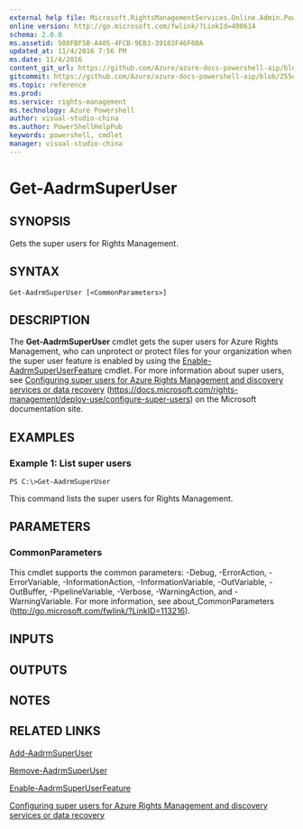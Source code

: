 ```yaml
---
external help file: Microsoft.RightsManagementServices.Online.Admin.PowerShell.dll-Help.xml
online version: http://go.microsoft.com/fwlink/?LinkId=400614
schema: 2.0.0
ms.assetid: 508FBF5B-A405-4FCB-9EB3-39183F46F60A
updated_at: 11/4/2016 7:56 PM
ms.date: 11/4/2016
content_git_url: https://github.com/Azure/azure-docs-powershell-aip/blob/master/Azure%20Information%20Protection/AADRM/vlatest/Get-AadrmSuperUser.md
gitcommit: https://github.com/Azure/azure-docs-powershell-aip/blob/255ddad98222233495954a5753e4e2da2f26bc6d/Azure%20Information%20Protection/AADRM/vlatest/Get-AadrmSuperUser.md
ms.topic: reference
ms.prod: 
ms.service: rights-management
ms.technology: Azure Powershell
author: visual-studio-china
ms.author: PowerShellHelpPub
keywords: powershell, cmdlet
manager: visual-studio-china
---
```


# Get-AadrmSuperUser

## SYNOPSIS
Gets the super users for Rights Management.

## SYNTAX

```
Get-AadrmSuperUser [<CommonParameters>]
```

## DESCRIPTION
The **Get-AadrmSuperUser** cmdlet gets the super users for Azure Rights Management, who can unprotect or protect files for your organization when the super user feature is enabled by using the [Enable-AadrmSuperUserFeature](./Enable-AadrmSuperUserFeature.md) cmdlet.
For more information about super users, see [Configuring super users for Azure Rights Management and discovery services or data recovery](https://docs.microsoft.com/rights-management/deploy-use/configure-super-users) (https://docs.microsoft.com/rights-management/deploy-use/configure-super-users) on the Microsoft documentation site.

## EXAMPLES

### Example 1: List super users
```
PS C:\>Get-AadrmSuperUser
```

This command lists the super users for Rights Management.

## PARAMETERS

### CommonParameters
This cmdlet supports the common parameters: -Debug, -ErrorAction, -ErrorVariable, -InformationAction, -InformationVariable, -OutVariable, -OutBuffer, -PipelineVariable, -Verbose, -WarningAction, and -WarningVariable. For more information, see about_CommonParameters (http://go.microsoft.com/fwlink/?LinkID=113216).

## INPUTS

## OUTPUTS

## NOTES

## RELATED LINKS

[Add-AadrmSuperUser](xref:AADRM/vlatest/Add-AadrmSuperUser.md)

[Remove-AadrmSuperUser](xref:AADRM/vlatest/Remove-AadrmSuperUser.md)

[Enable-AadrmSuperUserFeature](xref:AADRM/vlatest/Enable-AadrmSuperUserFeature.md)

[Configuring super users for Azure Rights Management and discovery services or data recovery](https://docs.microsoft.com/rights-management/deploy-use/configure-super-users)
